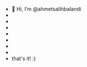 - 👋 Hi, I’m @ahmetsalihbalandi
-
-
-
-
-
-
-
-  that's it! :)
<!--- 👀 I’m interested in ...
- 🌱 I’m currently learning ...
- 💞️ I’m looking to collaborate on ...
- 📫 How to reach me ...
- 😄 Pronouns: ...
- ⚡ Fun fact: ...


ahmetsalihbalandi/ahmetsalihbalandi is a ✨ special ✨ repository because its `README.md` (this file) appears on your GitHub profile.
You can click the Preview link to take a look at your changes.
--->
